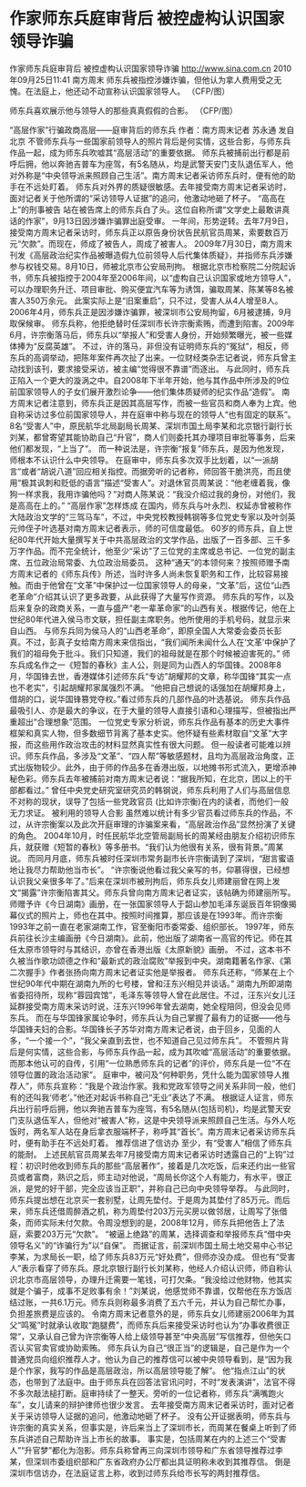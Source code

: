 # 作家师东兵庭审背后 被控虚构认识国家领导诈骗

作家师东兵庭审背后 被控虚构认识国家领导诈骗
http://www.sina.com.cn  2010年09月25日11:41  南方周末
师东兵被指控涉嫌诈骗，但他认为拿人费用受之无愧。在法庭上，他还动不动宣称认识国家领导人。 （CFP/图）

师东兵喜欢展示他与领导人的那些真真假假的合影。 （CFP/图）

“高层作家”行骗政商高层——庭审背后的师东兵
作者：南方周末记者 苏永通 发自北京
不管师东兵与一些国家前领导人的照片背后是何实情，这些合影，与师东兵作品一起，成为师东兵吹嘘其“高层活动”的重要依据。
师东兵被捕前出行都是前呼后拥，他以奔驰吉普车为座驾，有5名随从，均是武警天安门支队退伍军人，他对外称是“中央领导派来照顾自己生活”。南方周末记者采访师东兵时，便有他的助手在不远处盯着。
师东兵对外界的质疑很敏感。去年接受南方周末记者采访时，面对记者关于他所谓的“采访领导人证据”的追问，他激动地砸了杯子。
“高高在上”的刑事被告
站在被告席上的师东兵白了头。这位自称所谓“文学史上最敢讲真话的作家”，9月13日因涉嫌诈骗罪出庭受审。
一年间，形势逆转。去年7月9日，接受南方周末记者采访时，师东兵正以原告身份状告民航官员周某，索要数百万元“欠款”。而现在，师成了被告人，周成了被害人。
2009年7月30日，南方周末刊发《高层政治纪实作品被曝造假九位前领导人后代集体质疑》，并指师东兵涉嫌参与权钱交易。8月10日，师被北京市公安局刑拘。
根据北京市检察院二分院起诉书，师东兵被指控于2004年至2006年间，以“虚构自己认识国家或地方领导人”，可以办理职务升迁、项目审批、购买便宜汽车等为诱饵，骗取周某、陈某等8名被害人350万余元。
此案实际上是“旧案重启”，只不过，受害人从4人增至8人。2006年4月，师东兵正是因涉嫌诈骗罪，被深圳市公安局拘留，6月被逮捕，9月取保候审。
师东兵称，他拒绝替时任深圳市长许宗衡索贿，而遭到陷害。2009年6月，许宗衡落马后，师东兵以“举报人”和受害人身份，开始频繁曝光，被一些媒体捧为“反腐英雄”。
不过，许的落马，非但没有证明师东兵的“冤狱”，相反，师东兵的高调举动，把陈年案件再次扯了出来。一位财经类杂志记者说，师东兵曾主动找到该刊，要求接受采访，被主编“觉得很不靠谱”而逐出。
与此同时，师东兵正陷入一个更大的漩涡之中。自2008年下半年开始，他与其作品中所涉及的9位前国家领导人的子女们展开激烈论争——他们集体质疑师的纪实作品“造假”。
南方周末记者注意到，师东兵正是因其高层写作，而被一些官员和商人奉为上宾。他自称采访过多位前国家领导人，并在庭审中称与现在的领导人“也有固定的联系”。
8名“受害人”中，原民航华北局副局长周某、深圳市国土局李某和北京银行副行长刘某，都曾寄望其能协助自己“升官”，商人们则委托其办理项目审批等事务，后来他们都发现，“上当了”。
而一种说法是，许宗衡“报复”师东兵，是因为他发现，师根本不认识什么中央领导。
在庭审中，师东兵多次双手比划着，以“一派胡言”或者“胡说八道”回应相关指控。而据旁听的记者称，师回答干脆洪亮，而且使用“极其讽刺和贬低的语言”描述“受害人”。对退休官员周某说：“他老缠着我，像狗一样求我，我用诈骗他吗？”对商人陈某说：“我没介绍过我的身份，对他们，我是高高在上的。”
“高层作家”怎样炼成
在国内，师东兵与叶永烈、权延赤曾被称作大陆政治文学的“三驾马车”，不过，中央党校教授韩钢等多位党史专家以及叶剑英元帅侄子叶选基对南方周末记者表示，师的可信度最低。
60岁的师东兵，自上世纪80年代开始大量撰写关于中共高层政治的文学作品，出版了一百多部、三千多万字作品。而不完全统计，他至少“采访”了三位党的主席或总书记、一位党的副主席、五位政治局常委、九位政治局委员。
这种“通天”的本领何来？按照师赠予南方周末记者的《师东兵传》所述，当时许多人尚未恢复职务和工作，比较容易接触。而由于他曾在“文革”中保护过一位国家领导人的母亲，“文革”后，这位“山西老革命”介绍其认识了更多政要，从此获得了大量写作资源。
师东兵的写作，以及后来复杂的政商关系，一直与盛产“老一辈革命家”的山西有关。根据传记，他在上世纪80年代进入侯马市文联，担任副主席职务。他所使用的手机号码，就显示来自山西。
与师东兵同为侯马人的“山西老革命”，即原全国人大常委会委员长彭真。不过，彭真子女给南方周末来信指出，“我们闻所未闻什么人在‘文革’中保护了我们的祖母免于批斗。我们只知道，我们的祖母就是在那个时候被迫害死的。”
师东兵成名作之一《短暂的春秋》主人公，则是同为山西人的华国锋。2008年8月，华国锋去世，香港媒体引述师东兵“专访”胡耀邦的文章，称华国锋“其实一点也不老实”，引起胡耀邦家属强烈不满。
“他把自己想说的话强加在胡耀邦身上，借胡的口，说华国锋篡党夺权。”看过师东兵的几部作品的叶选基说。
师东兵作品最吸引人、亦是最大的争议，在于大量的领导人直接引语和心理描写，但被指出严重超出“合理想象”范围。
一位党史专家分析说，师东兵作品有基本的历史大事件框架和真实人物，但多数细节背离了基本史实。他怀疑有些素材取自“文革”大字报，而这些用作政治攻击的材料显然真实性有很大问题。
但一般读者可能难以辨识。师东兵作品，多涉及“文革”、“四人帮”等敏感题材，且均为高层政治角度，正式出版物较少。此外，由于师的作品多在香港出版，以地摊书形式流入，更增添神秘色彩。师东兵去年被捕前对南方周末记者说：“据我所知，在北京，团以上的干部都看过。”
曾任中央党史研究室研究员的韩钢说，师东兵利用了人们与高层信息不对称的现状，误导了包括一些党政官员 (比如许宗衡)在内的读者，而他们一般无力求证。
被利用的领导人合影
虽然难以统计有多少官员看过师东兵的作品，不过，从许宗衡案以及此次开庭审理的诈骗案来看，“高层政治作品”显然扮演了关键的角色。
2004年10月，时任民航华北空管局副局长的周某经由朋友介绍初识师东兵，就获赠《短暂的春秋》等多册书。“我们认为他很有关系，很有背景。”周某说。
而同月月底，师东兵被时任深圳市常务副市长许宗衡请到了深圳，“甜言蜜语地让我尽力帮助他当市长”。
“许宗衡说他看过我父亲写的书，仰慕得很，已经想认识我父亲很多年了。”后来在深圳市被刑拘后，师东兵女儿师建丽曾在网上发文“揭露”许宗衡陷害其父。师东兵曾向南方周末记者证实，该帖确为师建丽所写。
师赠予许《今日湖南》画册，在一张国家领导人于韶山参加毛泽东诞辰百年铜像揭幕仪式的照片上，师也在其中。按照时间推算，那应该是在1993年。而许宗衡1993年之前一直在老家湖南工作，官至衡阳市委常委、组织部长。
1997年，师东兵前往长沙主编画册《今日湖南》。此前，他出版了湖南省一高官的传记。师在其任太原市领导时与其结识，亦曾在香港出版《太原新貌》画册。
不过，这本书不久被当作歌功颂德之作和“最新式的政治腐败”举报到中央。湖南籍著名作家、《第二次握手》作者张扬向南方周末记者证实他是举报者。
师东兵还称，“师某在上个世纪90年代中期在湖南九所的七号楼，曾和汪东兴相见并谈话。”
湖南九所即湖南省委招待所，现称“蓉园宾馆”，毛泽东等领导人曾在此居住。不过，汪东兴女儿汪延群接受南方周末采访时说，汪东兴1996年曾去湖南，她全程陪同，但没会见师东兵。
而在与华国锋家属论争时，师东兵认为自己掌握了最有力的证据——他与华国锋夫妇的合影。华国锋长子苏华对南方周末记者说，由于回乡，见面的人多，“一个接一个”，“我父亲直到去世，也不知道自己见过师东兵”。
不管照片背后是何实情，这些合影，与师东兵作品一起，成为其吹嘘“高层活动”的重要依据。而那本他认可的自传，引用“一位熟悉师东兵的记者”的评价，师东兵是一位“不在领导位置的政治活动家”。
庭审中，被问及“何种职务，凭什么能为国家领导人推荐人”，师东兵宣称：“我是个政治作家。我和党政军领导之间关系非同一般，他们有的还叫我‘师老’。”他还对起诉书称自己“无业”表达了不满。
根据证人证言，师东兵出行前呼后拥，他以奔驰吉普车为座驾，有5名随从(包括司机)，均是武警天安门支队退伍军人，但他对“被害人”称，这是中央领导派来照顾自己生活。与外人吃饭时，两名军人站在身后拿衣服端杯子，称呼其“首长”。南方周末记者采访师东兵时，便有助手在不远处盯着。
推荐信进了信访办
至少，有“受害人”相信了师东兵的能耐。
上述民航官员周某去年7月接受南方周末记者采访时透露自己的“上钩”过程：初识时他收到师东兵的那些“高层著作”，接着是几次吃饭，后来还约出一些官员或者富商，熟识之后，师主动对他说，“周局长你这个人有能力，有水平，很正派，是党的好干部，完全应该当正职”，并称自己已向中央领导举荐。
与此同时，师东兵提出想在北京买一套别墅，让周先垫付。于是周为其垫付了85万元。而后来，师东兵还借周醉酒之机，称为周垫付203万元买房以做邻居，让周写了张借条，而师实际未付欠款。令周没想到的是，2008年12月，师东兵把他告上了法庭，索要203万元“欠款”。
“被逼上绝路”的周某，选择调查和举报师东兵“借中央领导名义”的“诈骗行为”以“自保”。
而据证言，前深圳市国土局土地交易中心书记李某，为求局长一职，给了师东兵83万元“好处费”，但师亦没办成。
但也有“受害人”表示看穿了师东兵。原北京银行副行长刘某称，他经人介绍认识师，师自称认识北京市高层领导，办理升迁需要一笔钱，可打欠条。“我没给过他财物，他其实就是个骗子，成事不足败事有余！”刘某说，他感觉师不靠谱，仅帮他在东方饭店结过账，一共6.1万元。师东兵则称最多消费了五六千元，并认为自己帮忙办事，负担差旅费是应该的。
令南方周末记者意外的是，师东兵女儿师建丽2006年为其父“鸣冤”时就承认收取“跑腿费”，而师东兵后来接受采访时也认为“办事收费很正常”，又承认自己曾为许宗衡等人给上级领导甚至“中央高层”写信推荐，但他矢口否认买官卖官或协助索贿。
师东兵认为自己“很正当”的逻辑是，自己是作为一个普通党员向组织推荐人才。他认为自己的推荐信可以被中央领导看到，是“因为我是个作家，我写的作品是高层政治，所以高层领导能了解”。
他“指点江山”的状态，也带到了法庭中。由于师东兵在回答法官讯问时，不时“发表演讲”，法官不得不多次敲法槌打断。庭审持续了一整天。旁听的一位记者称，师东兵“满嘴跑火车”，女儿请来的辩护律师也很少发言。
去年接受南方周末记者采访时，面对记者关于采访领导人证据的追问，他激动地砸了杯子。
没有公开证据表明，师东兵与许宗衡的真实关系，但事实是，许后来当上了深圳市长，而周某在餐桌上听到了师东兵讲述自己帮助许当上市长的故事。
事实是，包括周某在内的上述三个“受害人”“升官梦”都化为泡影。师东兵称曾再三向深圳市领导和广东省领导推荐过李某，但深圳市委组织部和广东省政府办公厅都出具证明称未收到其推荐信。
倒是深圳市信访办，在法庭证言上称，收到过师东兵给市长写的两封推荐信。


